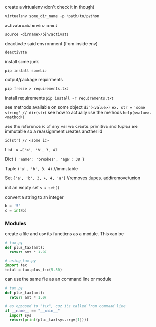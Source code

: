 create a virtualenv (don't check it in though)

```py
virtualenv some_dir_name -p /path/to/python
```

activate said environment

```source <dirname>/bin/activate```

deactivate said environment (from inside env)

```deactivate```

install some junk

```pip install someLib```

output/package requirments

```pip freeze > requirements.txt```

install requirements
```pip install -r requirements.txt```

see methods available on some object
```dir(<value>) ex. str = 'some string' // dir(str)```
see how to actually use the methods
```help(<value>.<method>)```

see the reference id of any var we create. primitive and tuples are immutable so a reassignment creates another id


```id(str) // <some id>```


List ` a =['a', 'b', 3, 4]`

Dict `{ 'name': 'brookes', 'age': 38 }`

Tuple `('a', 'b', 3, 4)` //immutable

Set `{'a', 'b', 3, 4, 4, 'a'}` //removes dupes. add/remove/union 

init an empty set `s = set()`

convert a string to an integer 
```py
b = '5' 
c = int(b)
```


### Modules
create a file and use its functions as a module. This can be 
```py
# tax.py
def plus_tax(amt):
  return amt * 1.07

# using_tax.py
import tax
total = tax.plus_tax(5.50)
```

can use the same file as an command line or module
```py
# tax.py
def plus_tax(amt):
  return amt * 1.07

# as opposed to "tax", cuz its called from command line
if __name__ == "__main__"
  import sys
  return(print(plus_tax(sys.argv[1])))
```